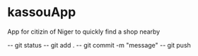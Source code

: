 # kassouApp
App for citizin of Niger to quickly find a shop nearby



-- git status
-- git add .
-- git commit -m "message"
-- git push
